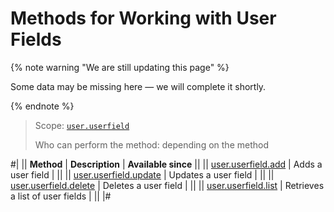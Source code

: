 # Methods for Working with User Fields

{% note warning "We are still updating this page" %}

Some data may be missing here — we will complete it shortly.

{% endnote %}

> Scope: [`user.userfield`](../../scopes/permissions.md)
>
> Who can perform the method: depending on the method

#|
|| **Method** | **Description** | **Available since** ||
|| [user.userfield.add](user-userfield-add.md) | Adds a user field | ||
|| [user.userfield.update](user-userfield-update.md) | Updates a user field | ||
|| [user.userfield.delete](user-userfield-delete.md) | Deletes a user field | ||
|| [user.userfield.list](user-userfield-list.md) | Retrieves a list of user fields | ||
|#
